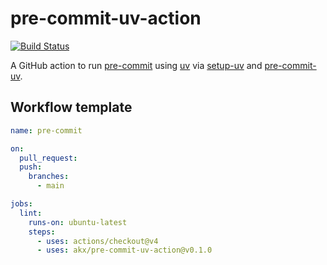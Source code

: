 # pre-commit-uv-action

[![Build Status](https://github.com/akx/pre-commit-uv-action/actions/workflows/test.yml/badge.svg)](https://github.com/akx/pre-commit-uv-action/actions/workflows/test.yml)

A GitHub action to run [pre-commit] using [uv] via [setup-uv] and [pre-commit-uv].

## Workflow template

```yaml
name: pre-commit

on:
  pull_request:
  push:
    branches:
      - main

jobs:
  lint:
    runs-on: ubuntu-latest
    steps:
      - uses: actions/checkout@v4
      - uses: akx/pre-commit-uv-action@v0.1.0
```

[pre-commit]: https://pre-commit.com
[pre-commit-uv]: https://github.com/tox-dev/pre-commit-uv
[uv]: https://github.com/astral-sh/uv
[setup-uv]: https://github.com/astral-sh/setup-uv
